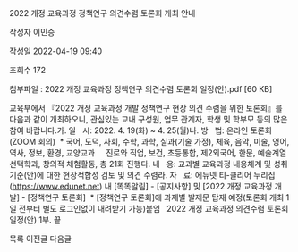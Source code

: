 2022 개정 교육과정 정책연구 의견수렴 토론회 개최 안내



작성자
이민승


작성일
2022-04-19 09:40


조회수
172


첨부파일 : 2022 개정 교육과정 정책연구 의견수렴 토론회 일정(안).pdf [60 KB]


﻿교육부에서 『2022 개정 교육과정 개발 정책연구 현장 의견 수렴을 위한 토론회』를 다음과 같이 개최하오니, 관심있는 교내 구성원, 업무 관계자, 학생 및 학부모 등의 많은 참여 바랍니다.가. 일   시: 2022. 4. 19(화) ~ 4. 25(월)나. 방   법: 온라인 토론회 (ZOOM 회의)  \* 국어, 도덕, 사회, 수학, 과학, 실과(기술 가정), 체육, 음악, 미술, 영어, 역사, 정보, 환경, 교양교과     진로와 직업, 보건, 초등통합, 제2외국어, 한문, 예술계열 선택학과, 창의적 체험활동, 총 21회 진행다. 내   용: 교과별 교육과정 내용체계 및 성취기준(안)에 대한 현장적합성 검토 및 의견 수렴라. 자   료: 에듀넷 티-클리어 누리집(https://www.edunet.net) 내 [똑똑알림] - [공지사항] 및 [2022 개정 교육과정 개발] - [정책연구 토론회]  \* [정책연구 토론회]에 과제별 발제문 탑재 예정(토론회 개최 1일 전부터 별도 로그인없이 내려받기 가능)붙임   2022 개정 교육과정 의견수렴 토론회 일정(안) 1부. 끝





목록
이전글
다음글





